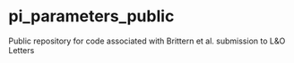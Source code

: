 # pi_parameters_public
Public repository for code associated with Brittern et al. submission to L&amp;O Letters
